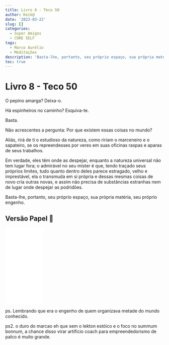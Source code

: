 ```yaml
---
title: Livro 8 - Teco 50
author: Keik@
date: '2023-03-22'
slug: []
categories:
  - Super Amigos
  - CORE SELF
tags:
  - Marco Aurélio
  - Meditações
description: 'Basta-lhe, portanto, seu próprio espaço, sua própria matéria, seu próprio engenho.'
toc: true
---
```


# Livro 8 - Teco 50

O pepino amarga? Deixa-o. 

Há espinheiros no caminho? Esquiva-te. 

Basta. 

Não acrescentes a pergunta: Por que existem essas coisas no mundo? 

Aliás, rirá de ti o estudioso da natureza, como ririam o marceneiro e o sapateiro, se os repreendesses por veres em suas oficinas raspas e aparas de seus trabalhos.

Em verdade, eles têm onde as despejar, enquanto a natureza universal não tem lugar fora; o admirável no seu mister é que, tendo traçado seus próprios limites, tudo quanto dentro deles parece estragado, velho e imprestável, ela o transmuda em si própria e dessas mesmas coisas de novo cria outras novas, e assim não precisa de substâncias estranhas nem de lugar onde despejar as podridões. 

Basta-lhe, portanto, seu próprio espaço, sua própria matéria, seu próprio engenho.


## Versão Papel :book:
<iframe style="width:120px;height:240px;" marginwidth="0" marginheight="0" scrolling="no" frameborder="0" src="//ws-na.amazon-adsystem.com/widgets/q?ServiceVersion=20070822&OneJS=1&Operation=GetAdHtml&MarketPlace=BR&source=ss&ref=as_ss_li_til&ad_type=product_link&tracking_id=mundodekeika-20&language=pt_BR&marketplace=amazon&region=BR&placement=B092FVY4BB&asins=B092FVY4BB&linkId=37c5ec14221f61f811029aa88b520891&show_border=true&link_opens_in_new_window=true"></iframe>


ps. Lembrando que era o engenho de quem organizava metade do mundo conhecido.

ps2. o duro do marcao eh que sem o lekton estóico e o foco no summum bonnum, a chance disso virar artifício coach para empreendedorismo de palco é muito grande.